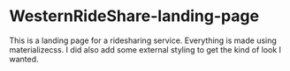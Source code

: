 # WesternRideShare-landing-page
This is a landing page for a ridesharing service.
Everything is made using materializecss. I did also add some external styling
to get the kind of look I wanted.
